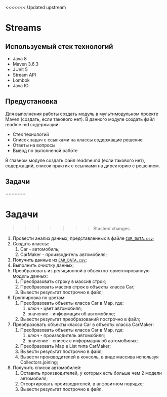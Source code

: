 <<<<<<< Updated upstream
# Streams

## Используемый стек технологий

- Java 8
- Maven 3.6.3
- JUnit 5
- Stream API
- Lombok
- Java IO

## Предустановка

Для выполнения работы создать модуль в мультимодульном проекте Maven (создать, если такового нет).
В данного модуле создать файл readme.md содержащий:

- Стек технологий
- Список задач с ссылками на классы содержащие решение
- Ответы на вопросы
- Вывод по выполненой работе

В главном модуле создать файл readme.md (если такового нет), содержащий,
список практик с ссылками на директорию с решением.

## Задачи
=======
# Задачи
>>>>>>> Stashed changes

1. Провести анализ данных, представленных в файле [`CAR_DATA.csv`][1];
2. Создать классы:
    1. Car - автомобиль;
    2. CarMaker - производитель автомобиля;
3. Получить данные из [`CAR_DATA.csv`][1];
4. Выполнить очистку данных;
5. Преобразовать из реляционной в объектно-ориентированную модель данных:
    1. Преобразовать строку в массив строк;
    2. Преобразовать массив строк в объекты класса Car;
    3. Вывести результат построчно в файл;
6. Группировка по цветам:
    1. Преобразовать объекты класса Car в Map, где:
        1. ключ - цвет автомобиля;
        2. значение - информация об автомобиле;
    2. Вывести результат преобразований построчно в файл;
7. Преобразовать объекты класса Car в объекты класса CarMaker:
    1. Преобразовать объекты класса Car в Map, где:
        1. ключ - производитель автомобиля;
        2. значение - список с информация об автомобилях;
    2. Преобразовать Map в List типа CarMaker;
    3. Вывести результат построчно в файл;
    4. Вывести производителей в консоль, в виде массива используя Collectors.joining;
8. Получить список автомобилей:
    1. Оставить производителей, у которых есть больше чем 2 модели автомобиля;
    2. Отсортировать производителей, в алфовитном порядке;
    3. Вывести результат построчно в файл.

[1]: ./data/CAR_DATA.csv
